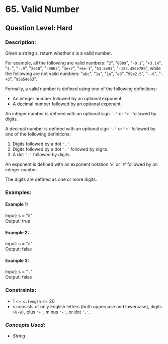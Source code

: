 # 65. Valid Number
## Question Level: Hard
### Description:
Given a string s, return whether s is a valid number.

For example, all the following are valid numbers: "`2`", "`0089`", "`-0.1`", "`+3.14`", "`4.`", "`-.9`", "`2e10`", "`-90E3`", "`3e+7`", "`+6e-1`", "`53.5e93`", "`-123.456e789`", while the following are not valid numbers: "`abc`", "`1a`", "`1e`", "`e3`", "`99e2.5`", "`--6`", "`-+3`", "`95a54e53`".

Formally, a valid number is defined using one of the following definitions:
- An integer number followed by an optional exponent.
- A decimal number followed by an optional exponent.

An integer number is defined with an optional sign `'-'` or `'+'` followed by digits.

A decimal number is defined with an optional sign `'-'` or `'+'` followed by one of the following definitions:
1. Digits followed by a dot `'.'`.
2. Digits followed by a dot `'.'` followed by digits.
3. A dot `'.'` followed by digits.

An exponent is defined with an exponent notation '`e`' or '`E`' followed by an integer number.

The digits are defined as one or more digits.

### Examples:
#### Example 1:
Input: s = "`0`"<br>
Output: true<br>

#### Example 2:
Input: s = "`e`"<br>
Output: false<br>

#### Example 3:
Input: s = "`.`"<br>
Output: false<br>

### Constraints:

- 1 <= `s.length` <= 20
- s consists of only English letters (both uppercase and lowercase), digits `(0-9)`, plus `'+'`, minus `'-'`, or dot `'.'`.

### <i>Concepts Used:
- String </i>